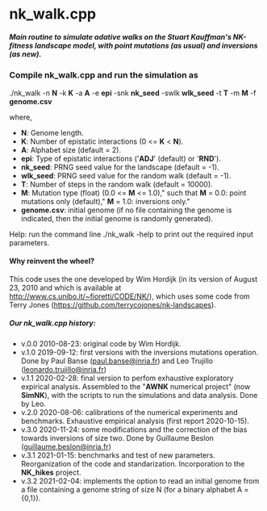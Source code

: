# nk_walk.cpp 

 ##### Main routine to simulate adative walks on the Stuart Kauffman's NK-fitness landscape model, with point mutations (as usual) and inversions (as new).


### Compile nk_walk.cpp and run the simulation as 
 ./nk_walk  -n **N** -k **K** -a **A** -e **epi** -snk **nk_seed** -swlk **wlk_seed** -t **T** -m **M** -f  **genome.csv** 

where, 
- **N**: Genome length.
- **K**: Number of epistatic interactions (0 <= **K** < **N**).
- **A**: Alphabet size (default = 2).
- **epi**: Type of epistatic interactions ('**ADJ**' (default) or '**RND**').
- **nk_seed**: PRNG seed value for the landscape (default = -1).
- **wlk_seed**: PRNG seed value for the random walk (default = -1).
- **T**: Number of steps in the random walk (default = 10000).
- **M**: Mutation type (float) (0.0 <= **M** <= 1.0)," such that **M** = 0.0: point mutations only (default)," **M** = 1.0: inversions only."
- **genome.csv**: initial genome (if no file containing the genome is indicated, then the initial genome is randomly generated).  

 Help: run the command line ./nk_walk -help  to print out the required 
 input parameters. 

 #### Why reinvent the wheel? 
 This code uses the one developed by Wim Hordijk (in its version of 
 August 23, 2010 and which is available at http://www.cs.unibo.it/~fioretti/CODE/NK/), which uses some code from Terry Jones 
 (https://github.com/terrycojones/nk-landscapes).



 ##### Our nk_walk.cpp history:
 - v.0.0 2010-08-23: original code by Wim Hordijk.
 - v.1.0 2019-09-12: first versions with the inversions mutations operation.
                   Done by Paul Banse (paul.banse@inria.fr) and
                   Leo Trujillo (leonardo.trujillo@inria.fr)
- v.1.1 2020-02-28: final version to perfom exhaustive exploratory expirical 
                   analysis. Assembled to the "**AWNK** numerical project" (now **SimNK**), with
                   the scripts to run the simulations and data analysis.
                   Done by Leo.
- v.2.0 2020-08-06: calibrations of the numerical experiments and benchmarks. 
                   Exhaustive empirical analysis (first report 2020-10-15).
- v.3.0 2020-11-24: some modifications and the correction of the bias towards 
                   inversions of size two. Done by
                   Guillaume Beslon (guillaume.beslon@inria.fr)
- v.3.1 2021-01-15: benchmarks and test of new parameters. Reorganization
                   of the code and standarization. Incorporation to the **NK_hikes** project. 
- v.3.2 2021-02-04: implements the option to read an initial genome from a 
                   file containing a genome string of size N (for a binary 
                   alphabet A = {0,1}).

